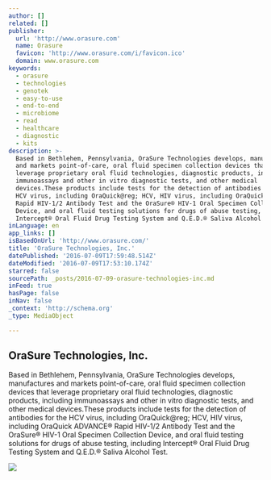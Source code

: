 ```yaml
---
author: []
related: []
publisher:
  url: 'http://www.orasure.com'
  name: Orasure
  favicon: 'http://www.orasure.com/i/favicon.ico'
  domain: www.orasure.com
keywords:
  - orasure
  - technologies
  - genotek
  - easy-to-use
  - end-to-end
  - microbiome
  - read
  - healthcare
  - diagnostic
  - kits
description: >-
  Based in Bethlehem, Pennsylvania, OraSure Technologies develops, manufactures
  and markets point-of-care, oral fluid specimen collection devices that
  leverage proprietary oral fluid technologies, diagnostic products, including
  immunoassays and other in vitro diagnostic tests, and other medical
  devices.These products include tests for the detection of antibodies for the
  HCV virus, including OraQuick@reg; HCV, HIV virus, including OraQuick ADVANCE®
  Rapid HIV-1/2 Antibody Test and the OraSure® HIV-1 Oral Specimen Collection
  Device, and oral fluid testing solutions for drugs of abuse testing, including
  Intercept® Oral Fluid Drug Testing System and Q.E.D.® Saliva Alcohol Test.
inLanguage: en
app_links: []
isBasedOnUrl: 'http://www.orasure.com/'
title: 'OraSure Technologies, Inc.'
datePublished: '2016-07-09T17:59:48.514Z'
dateModified: '2016-07-09T17:53:10.174Z'
starred: false
sourcePath: _posts/2016-07-09-orasure-technologies-inc.md
inFeed: true
hasPage: false
inNav: false
_context: 'http://schema.org'
_type: MediaObject

---
```

<article style=""><h1>OraSure Technologies, Inc.</h1><p>Based in Bethlehem, Pennsylvania, OraSure Technologies develops, manufactures and markets point-of-care, oral fluid specimen collection devices that leverage proprietary oral fluid technologies, diagnostic products, including immunoassays and other in vitro diagnostic tests, and other medical devices.These products include tests for the detection of antibodies for the HCV virus, including OraQuick@reg; HCV, HIV virus, including OraQuick ADVANCE® Rapid HIV-1/2 Antibody Test and the OraSure® HIV-1 Oral Specimen Collection Device, and oral fluid testing solutions for drugs of abuse testing, including Intercept® Oral Fluid Drug Testing System and Q.E.D.® Saliva Alcohol Test.</p><img src="http://www.orasure.com/i/img_logo.jpg" /></article>